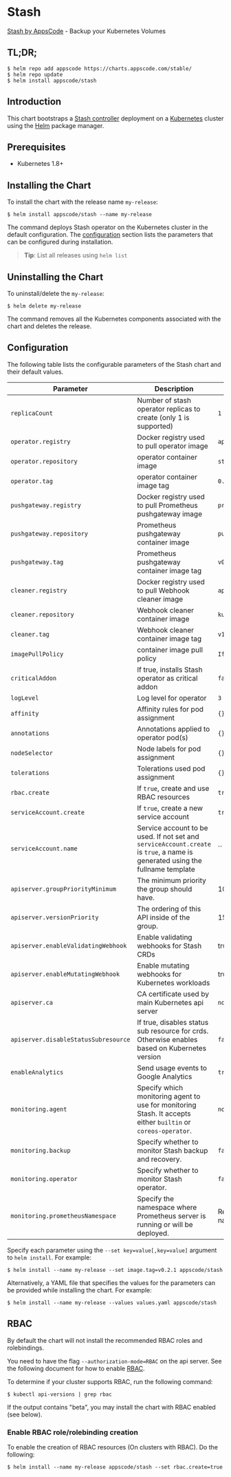 # Stash
[Stash by AppsCode](https://github.com/appscode/stash) - Backup your Kubernetes Volumes
## TL;DR;

```console
$ helm repo add appscode https://charts.appscode.com/stable/
$ helm repo update
$ helm install appscode/stash
```

## Introduction

This chart bootstraps a [Stash controller](https://github.com/appscode/stash) deployment on a [Kubernetes](http://kubernetes.io) cluster using the [Helm](https://helm.sh) package manager.

## Prerequisites

- Kubernetes 1.8+

## Installing the Chart
To install the chart with the release name `my-release`:
```console
$ helm install appscode/stash --name my-release
```
The command deploys Stash operator on the Kubernetes cluster in the default configuration. The [configuration](#configuration) section lists the parameters that can be configured during installation.

> **Tip**: List all releases using `helm list`

## Uninstalling the Chart

To uninstall/delete the `my-release`:

```console
$ helm delete my-release
```

The command removes all the Kubernetes components associated with the chart and deletes the release.

## Configuration

The following table lists the configurable parameters of the Stash chart and their default values.


|              Parameter               |                                                          Description                                                          |      Default      |
| ------------------------------------ | ----------------------------------------------------------------------------------------------------------------------------- | ----------------- |
| `replicaCount`                       | Number of stash operator replicas to create (only 1 is supported)                                                             | `1`               |
| `operator.registry`                  | Docker registry used to pull operator image                                                                                   | `appscode`        |
| `operator.repository`                | operator container image                                                                                                      | `stash`           |
| `operator.tag`                       | operator container image tag                                                                                                  | `0.7.0`           |
| `pushgateway.registry`               | Docker registry used to pull Prometheus pushgateway image                                                                     | `prom`            |
| `pushgateway.repository`             | Prometheus pushgateway container image                                                                                        | `pushgateway`     |
| `pushgateway.tag`                    | Prometheus pushgateway container image tag                                                                                    | `v0.5.2`          |
| `cleaner.registry`                   | Docker registry used to pull Webhook cleaner image                                                                            | `appscode`        |
| `cleaner.repository`                 | Webhook cleaner container image                                                                                               | `kubectl`         |
| `cleaner.tag`                        | Webhook cleaner container image tag                                                                                           | `v1.11`           |
| `imagePullPolicy`                    | container image pull policy                                                                                                   | `IfNotPresent`    |
| `criticalAddon`                      | If true, installs Stash operator as critical addon                                                                            | `false`           |
| `logLevel`                           | Log level for operator                                                                                                        | `3`               |
| `affinity`                           | Affinity rules for pod assignment                                                                                             | `{}`              |
| `annotations`                        | Annotations applied to operator pod(s)                                                                                        | `{}`              |
| `nodeSelector`                       | Node labels for pod assignment                                                                                                | `{}`              |
| `tolerations`                        | Tolerations used pod assignment                                                                                               | `{}`              |
| `rbac.create`                        | If `true`, create and use RBAC resources                                                                                      | `true`            |
| `serviceAccount.create`              | If `true`, create a new service account                                                                                       | `true`            |
| `serviceAccount.name`                | Service account to be used. If not set and `serviceAccount.create` is `true`, a name is generated using the fullname template | ``                |
| `apiserver.groupPriorityMinimum`     | The minimum priority the group should have.                                                                                   | 10000             |
| `apiserver.versionPriority`          | The ordering of this API inside of the group.                                                                                 | 15                |
| `apiserver.enableValidatingWebhook`  | Enable validating webhooks for Stash CRDs                                                                                     | true              |
| `apiserver.enableMutatingWebhook`    | Enable mutating webhooks for Kubernetes workloads                                                                             | true              |
| `apiserver.ca`                       | CA certificate used by main Kubernetes api server                                                                             | `not-ca-cert`     |
| `apiserver.disableStatusSubresource` | If true, disables status sub resource for crds. Otherwise enables based on Kubernetes version                                 | `false`           |
| `enableAnalytics`                    | Send usage events to Google Analytics                                                                                         | `true`            |
| `monitoring.agent`                   | Specify which monitoring agent to use for monitoring Stash. It accepts either `builtin` or `coreos-operator`.                 | `none`            |
| `monitoring.backup`                  | Specify whether to monitor Stash backup and recovery.                                                                         | `false`           |
| `monitoring.operator`                | Specify whether to monitor Stash operator.                                                                                    | `false`           |
| `monitoring.prometheusNamespace`     | Specify the namespace where Prometheus server is running or will be deployed.                                                 | Release namespace |


Specify each parameter using the `--set key=value[,key=value]` argument to `helm install`. For example:

```console
$ helm install --name my-release --set image.tag=v0.2.1 appscode/stash
```

Alternatively, a YAML file that specifies the values for the parameters can be provided while
installing the chart. For example:

```console
$ helm install --name my-release --values values.yaml appscode/stash
```

## RBAC
By default the chart will not install the recommended RBAC roles and rolebindings.

You need to have the flag `--authorization-mode=RBAC` on the api server. See the following document for how to enable [RBAC](https://kubernetes.io/docs/admin/authorization/rbac/).

To determine if your cluster supports RBAC, run the following command:

```console
$ kubectl api-versions | grep rbac
```

If the output contains "beta", you may install the chart with RBAC enabled (see below).

### Enable RBAC role/rolebinding creation

To enable the creation of RBAC resources (On clusters with RBAC). Do the following:

```console
$ helm install --name my-release appscode/stash --set rbac.create=true
```
